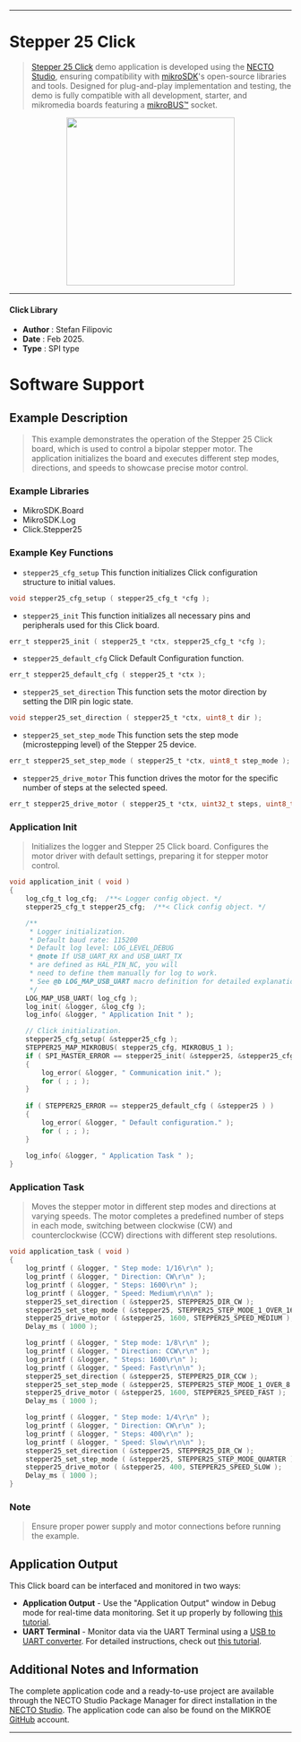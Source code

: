 
---
# Stepper 25 Click

> [Stepper 25 Click](https://www.mikroe.com/?pid_product=MIKROE-6561) demo application is developed using
the [NECTO Studio](https://www.mikroe.com/necto), ensuring compatibility with [mikroSDK](https://www.mikroe.com/mikrosdk)'s
open-source libraries and tools. Designed for plug-and-play implementation and testing, the demo is fully compatible with
all development, starter, and mikromedia boards featuring a [mikroBUS&trade;](https://www.mikroe.com/mikrobus) socket.

<p align="center">
  <img src="https://www.mikroe.com/?pid_product=MIKROE-6561&image=1" height=300px>
</p>

---

#### Click Library

- **Author**        : Stefan Filipovic
- **Date**          : Feb 2025.
- **Type**          : SPI type

# Software Support

## Example Description

> This example demonstrates the operation of the Stepper 25 Click board, 
which is used to control a bipolar stepper motor. The application initializes 
the board and executes different step modes, directions, and speeds to 
showcase precise motor control.

### Example Libraries

- MikroSDK.Board
- MikroSDK.Log
- Click.Stepper25

### Example Key Functions

- `stepper25_cfg_setup` This function initializes Click configuration structure to initial values.
```c
void stepper25_cfg_setup ( stepper25_cfg_t *cfg );
```

- `stepper25_init` This function initializes all necessary pins and peripherals used for this Click board.
```c
err_t stepper25_init ( stepper25_t *ctx, stepper25_cfg_t *cfg );
```

- `stepper25_default_cfg` Click Default Configuration function.
```c
err_t stepper25_default_cfg ( stepper25_t *ctx );
```

- `stepper25_set_direction` This function sets the motor direction by setting the DIR pin logic state.
```c
void stepper25_set_direction ( stepper25_t *ctx, uint8_t dir );
```

- `stepper25_set_step_mode` This function sets the step mode (microstepping level) of the Stepper 25 device.
```c
err_t stepper25_set_step_mode ( stepper25_t *ctx, uint8_t step_mode );
```

- `stepper25_drive_motor` This function drives the motor for the specific number of steps at the selected speed.
```c
err_t stepper25_drive_motor ( stepper25_t *ctx, uint32_t steps, uint8_t speed );
```

### Application Init

> Initializes the logger and Stepper 25 Click board. Configures the motor driver 
with default settings, preparing it for stepper motor control.

```c
void application_init ( void )
{
    log_cfg_t log_cfg;  /**< Logger config object. */
    stepper25_cfg_t stepper25_cfg;  /**< Click config object. */

    /** 
     * Logger initialization.
     * Default baud rate: 115200
     * Default log level: LOG_LEVEL_DEBUG
     * @note If USB_UART_RX and USB_UART_TX 
     * are defined as HAL_PIN_NC, you will 
     * need to define them manually for log to work. 
     * See @b LOG_MAP_USB_UART macro definition for detailed explanation.
     */
    LOG_MAP_USB_UART( log_cfg );
    log_init( &logger, &log_cfg );
    log_info( &logger, " Application Init " );

    // Click initialization.
    stepper25_cfg_setup( &stepper25_cfg );
    STEPPER25_MAP_MIKROBUS( stepper25_cfg, MIKROBUS_1 );
    if ( SPI_MASTER_ERROR == stepper25_init( &stepper25, &stepper25_cfg ) )
    {
        log_error( &logger, " Communication init." );
        for ( ; ; );
    }
    
    if ( STEPPER25_ERROR == stepper25_default_cfg ( &stepper25 ) )
    {
        log_error( &logger, " Default configuration." );
        for ( ; ; );
    }
    
    log_info( &logger, " Application Task " );
}
```

### Application Task

> Moves the stepper motor in different step modes and directions at varying speeds. 
The motor completes a predefined number of steps in each mode, switching between 
clockwise (CW) and counterclockwise (CCW) directions with different step resolutions.

```c
void application_task ( void )
{
    log_printf ( &logger, " Step mode: 1/16\r\n" );
    log_printf ( &logger, " Direction: CW\r\n" );
    log_printf ( &logger, " Steps: 1600\r\n" );
    log_printf ( &logger, " Speed: Medium\r\n\n" );
    stepper25_set_direction ( &stepper25, STEPPER25_DIR_CW );
    stepper25_set_step_mode ( &stepper25, STEPPER25_STEP_MODE_1_OVER_16 );
    stepper25_drive_motor ( &stepper25, 1600, STEPPER25_SPEED_MEDIUM );
    Delay_ms ( 1000 );

    log_printf ( &logger, " Step mode: 1/8\r\n" );
    log_printf ( &logger, " Direction: CCW\r\n" );
    log_printf ( &logger, " Steps: 1600\r\n" );
    log_printf ( &logger, " Speed: Fast\r\n\n" );
    stepper25_set_direction ( &stepper25, STEPPER25_DIR_CCW );
    stepper25_set_step_mode ( &stepper25, STEPPER25_STEP_MODE_1_OVER_8 );
    stepper25_drive_motor ( &stepper25, 1600, STEPPER25_SPEED_FAST );
    Delay_ms ( 1000 );

    log_printf ( &logger, " Step mode: 1/4\r\n" );
    log_printf ( &logger, " Direction: CW\r\n" );
    log_printf ( &logger, " Steps: 400\r\n" );
    log_printf ( &logger, " Speed: Slow\r\n\n" );
    stepper25_set_direction ( &stepper25, STEPPER25_DIR_CW );
    stepper25_set_step_mode ( &stepper25, STEPPER25_STEP_MODE_QUARTER );
    stepper25_drive_motor ( &stepper25, 400, STEPPER25_SPEED_SLOW );
    Delay_ms ( 1000 );
}
```

### Note

> Ensure proper power supply and motor connections before running the example.

## Application Output

This Click board can be interfaced and monitored in two ways:
- **Application Output** - Use the "Application Output" window in Debug mode for real-time data monitoring.
Set it up properly by following [this tutorial](https://www.youtube.com/watch?v=ta5yyk1Woy4).
- **UART Terminal** - Monitor data via the UART Terminal using
a [USB to UART converter](https://www.mikroe.com/click/interface/usb?interface*=uart,uart). For detailed instructions,
check out [this tutorial](https://help.mikroe.com/necto/v2/Getting%20Started/Tools/UARTTerminalTool).

## Additional Notes and Information

The complete application code and a ready-to-use project are available through the NECTO Studio Package Manager for 
direct installation in the [NECTO Studio](https://www.mikroe.com/necto). The application code can also be found on
the MIKROE [GitHub](https://github.com/MikroElektronika/mikrosdk_click_v2) account.

---
